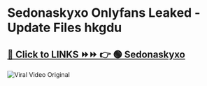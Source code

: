 
 # Sedonaskyxo Onlyfans Leaked - Update Files hkgdu

## <h2><a href="https://clipsfans.com/Sedonaskyxo&ref=git">🔗 Click to LINKS ⏩⏩ 👉 🟢 Sedonaskyxo </a></h2>

<a href="https://clipsfans.com/Sedonaskyxo&ref=git" rel="nofollow" data-target="animated-image.originalLink"><img src="https://i.ibb.co.com/xMMVF88/686577567.gif" alt="Viral Video Original" style="max-width: 100%; display: inline-block;" data-target="animated-image.originalImage"></a>

